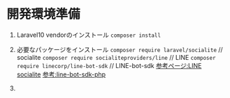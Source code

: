# 開発環境準備

1. Laravel10 vendorのインストール
`composer install`

2. 必要なパッケージをインストール
`composer require laravel/socialite` // socialite
`composer require socialiteproviders/line` // LINE
`composer require linecorp/line-bot-sdk` // LINE-bot-sdk
[参考ページ:LINE socialite](https://socialiteproviders.com/Line/#line)
[参考:line-bot-sdk-php](https://github.com/line/line-bot-sdk-php)

3. 